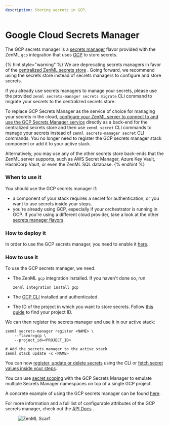 ```yaml
---
description: Storing secrets in GCP.
---
```


# Google Cloud Secrets Manager

The GCP secrets manager is a [secrets manager](secrets-managers.md) flavor provided with the ZenML `gcp` integration
that uses [GCP](https://cloud.google.com/secret-manager) to store secrets.

{% hint style="warning" %}
We are deprecating secrets managers in favor of
the [centralized ZenML secrets store](/docs/book/platform-guide/set-up-your-mlops-platform/use-the-secret-store/use-the-secret-store.md)
. Going forward, we recommend using the secrets store instead of secrets managers to configure and store secrets.

If you already use secrets managers to manage your secrets, please use the
provided `zenml secrets-manager secrets migrate` CLI command to migrate your secrets to the centralized secrets store.

To replace GCP Secrets Manager as the service of choice for managing your secrets in the
cloud, [configure your ZenML server to connect to and use the GCP Secrets Manager service](/docs/book/platform-guide/set-up-your-mlops-platform/deploy-zenml/deploy-zenml.md)
directly as a back-end for the centralized secrets store and then use `zenml secret` CLI commands to manage your secrets
instead of `zenml secrets-manager secret` CLI commands. You no longer need to register the GCP secrets manager stack
component or add it to your active stack.

Alternatively, you may use any of the other secrets store back-ends that the ZenML server supports, such as AWS Secret
Manager, Azure Key Vault, HashiCorp Vault, or even the ZenML SQL database.
{% endhint %}

### When to use it

You should use the GCP secrets manager if:

* a component of your stack requires a secret for authentication, or you want to use secrets inside your steps.
* you're already using GCP, especially if your orchestrator is running in GCP. If you're using a different cloud
  provider, take a look at the other [secrets manager flavors](secrets-managers.md#secrets-manager-flavors).

### How to deploy it

In order to use the GCP secrets manager, you need to enable
it [here](https://console.cloud.google.com/marketplace/product/google/secretmanager.googleapis.com).

### How to use it

To use the GCP secrets manager, we need:

* The ZenML `gcp` integration installed. If you haven't done so, run

  ```shell
  zenml integration install gcp
  ```
* The [GCP CLI](https://cloud.google.com/sdk/docs/install) installed and authenticated.
* The ID of the project in which you want to store secrets.
  Follow [this guide](https://support.google.com/googleapi/answer/7014113?hl=en) to find your project ID.

We can then register the secrets manager and use it in our active stack:

```shell
zenml secrets-manager register <NAME> \
    --flavor=gcp \
    --project_id=<PROJECT_ID>

# Add the secrets manager to the active stack
zenml stack update -x <NAME>
```

You can now [register, update or delete secrets](secrets-managers.md#in-the-cli) using the CLI
or [fetch secret values inside your steps](secrets-managers.md#in-a-zenml-step).

You can use [secret scoping](secrets-managers.md#secret-scopes) with the GCP Secrets Manager to emulate multiple Secrets
Manager namespaces on top of a single GCP project.

A concrete example of using the GCP secrets manager can be
found [here](https://github.com/zenml-io/zenml/tree/main/examples/cloud\_secrets\_manager).

For more information and a full list of configurable attributes of the GCP secrets manager, check out
the [API Docs](https://apidocs.zenml.io/latest/integration\_code\_docs/integrations-gcp/#zenml.integrations.gcp.secrets\_manager.gcp\_secrets\_manager.GCPSecretsManager)
.

<!-- For scarf -->
<figure><img alt="ZenML Scarf" referrerpolicy="no-referrer-when-downgrade" src="https://static.scarf.sh/a.png?x-pxid=f0b4f458-0a54-4fcd-aa95-d5ee424815bc" /></figure>
